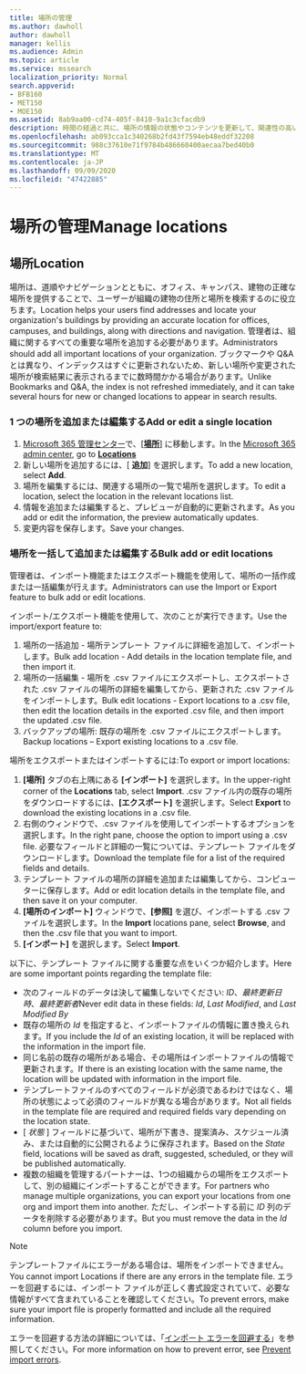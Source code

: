 ```yaml
---
title: 場所の管理
ms.author: dawholl
author: dawholl
manager: kellis
ms.audience: Admin
ms.topic: article
ms.service: mssearch
localization_priority: Normal
search.appverid:
- BFB160
- MET150
- MOE150
ms.assetid: 8ab9aa00-cd74-405f-8410-9a1c3cfacdb9
description: 時間の経過と共に、場所の情報の状態やコンテンツを更新して、関連性の高い状態を維持することが必要になる場合があります。
ms.openlocfilehash: ab093cca1c340268b2fd43f7594eb48eddf32208
ms.sourcegitcommit: 988c37610e71f9784b486660400aecaa7bed40b0
ms.translationtype: MT
ms.contentlocale: ja-JP
ms.lasthandoff: 09/09/2020
ms.locfileid: "47422885"
---
```

# <a name="manage-locations"></a><span data-ttu-id="d3024-103">場所の管理</span><span class="sxs-lookup"><span data-stu-id="d3024-103">Manage locations</span></span>

## <a name="location"></a><span data-ttu-id="d3024-104">場所</span><span class="sxs-lookup"><span data-stu-id="d3024-104">Location</span></span>

<span data-ttu-id="d3024-105">場所は、道順やナビゲーションとともに、オフィス、キャンパス、建物の正確な場所を提供することで、ユーザーが組織の建物の住所と場所を検索するのに役立ちます。</span><span class="sxs-lookup"><span data-stu-id="d3024-105">Location helps your users find addresses and locate your organization's buildings by providing an accurate location for offices, campuses, and buildings, along with directions and navigation.</span></span> <span data-ttu-id="d3024-106">管理者は、組織に関するすべての重要な場所を追加する必要があります。</span><span class="sxs-lookup"><span data-stu-id="d3024-106">Administrators should add all important locations of your organization.</span></span> <span data-ttu-id="d3024-107">ブックマークや Q&A とは異なり、インデックスはすぐに更新されないため、新しい場所や変更された場所が検索結果に表示されるまでに数時間かかる場合があります。</span><span class="sxs-lookup"><span data-stu-id="d3024-107">Unlike Bookmarks and Q&A, the index is not refreshed immediately, and it can take several hours for new or changed locations to appear in search results.</span></span>

### <a name="add-or-edit-a-single-location"></a><span data-ttu-id="d3024-108">1 つの場所を追加または編集する</span><span class="sxs-lookup"><span data-stu-id="d3024-108">Add or edit a single location</span></span>

1. <span data-ttu-id="d3024-109">[Microsoft 365 管理センター](https://admin.microsoft.com)で、[[**場所**](https://admin.microsoft.com/Adminportal/Home#/MicrosoftSearch/locations)] に移動します。</span><span class="sxs-lookup"><span data-stu-id="d3024-109">In the [Microsoft 365 admin center](https://admin.microsoft.com), go to [**Locations**](https://admin.microsoft.com/Adminportal/Home#/MicrosoftSearch/locations)</span></span>
1. <span data-ttu-id="d3024-110">新しい場所を追加するには、[ **追加**] を選択します。</span><span class="sxs-lookup"><span data-stu-id="d3024-110">To add a new location, select **Add**.</span></span>
1. <span data-ttu-id="d3024-111">場所を編集するには、関連する場所の一覧で場所を選択します。</span><span class="sxs-lookup"><span data-stu-id="d3024-111">To edit a location, select the location in the relevant locations list.</span></span>
1. <span data-ttu-id="d3024-112">情報を追加または編集すると、プレビューが自動的に更新されます。</span><span class="sxs-lookup"><span data-stu-id="d3024-112">As you add or edit the information, the preview automatically updates.</span></span>
1. <span data-ttu-id="d3024-113">変更内容を保存します。</span><span class="sxs-lookup"><span data-stu-id="d3024-113">Save your changes.</span></span>

### <a name="bulk-add-or-edit-locations"></a><span data-ttu-id="d3024-114">場所を一括して追加または編集する</span><span class="sxs-lookup"><span data-stu-id="d3024-114">Bulk add or edit locations</span></span>

<span data-ttu-id="d3024-115">管理者は、インポート機能またはエクスポート機能を使用して、場所の一括作成または一括編集が行えます。</span><span class="sxs-lookup"><span data-stu-id="d3024-115">Administrators can use the Import or Export feature to bulk add or edit locations.</span></span>

<span data-ttu-id="d3024-116">インポート/エクスポート機能を使用して、次のことが実行できます。</span><span class="sxs-lookup"><span data-stu-id="d3024-116">Use the import/export feature to:</span></span>

1. <span data-ttu-id="d3024-117">場所の一括追加 - 場所テンプレート ファイルに詳細を追加して、インポートします。</span><span class="sxs-lookup"><span data-stu-id="d3024-117">Bulk add location - Add details in the location template file, and then import it.</span></span>
1. <span data-ttu-id="d3024-118">場所の一括編集 - 場所を .csv ファイルにエクスポートし、エクスポートされた .csv ファイルの場所の詳細を編集してから、更新された .csv ファイルをインポートします。</span><span class="sxs-lookup"><span data-stu-id="d3024-118">Bulk edit locations - Export locations to a .csv file, then edit the location details in the exported .csv file, and then import the updated .csv file.</span></span>
1. <span data-ttu-id="d3024-119">バックアップの場所: 既存の場所を .csv ファイルにエクスポートします。</span><span class="sxs-lookup"><span data-stu-id="d3024-119">Backup locations – Export existing locations to a .csv file.</span></span>

<span data-ttu-id="d3024-120">場所をエクスポートまたはインポートするには:</span><span class="sxs-lookup"><span data-stu-id="d3024-120">To export or import locations:</span></span>

1. <span data-ttu-id="d3024-121">**[場所]** タブの右上隅にある **[インポート]** を選択します。</span><span class="sxs-lookup"><span data-stu-id="d3024-121">In the upper-right corner of the **Locations** tab, select **Import**.</span></span>
<span data-ttu-id="d3024-122">.csv ファイル内の既存の場所をダウンロードするには、**[エクスポート]** を選択します。</span><span class="sxs-lookup"><span data-stu-id="d3024-122">Select **Export** to download the existing locations in a .csv file.</span></span>
1. <span data-ttu-id="d3024-123">右側のウィンドウで、.csv ファイルを使用してインポートするオプションを選択します。</span><span class="sxs-lookup"><span data-stu-id="d3024-123">In the right pane, choose the option to import using a .csv file.</span></span>
<span data-ttu-id="d3024-124">必要なフィールドと詳細の一覧については、テンプレート ファイルをダウンロードします。</span><span class="sxs-lookup"><span data-stu-id="d3024-124">Download the template file for a list of the required fields and details.</span></span>
1. <span data-ttu-id="d3024-125">テンプレート ファイルの場所の詳細を追加または編集してから、コンピューターに保存します。</span><span class="sxs-lookup"><span data-stu-id="d3024-125">Add or edit location details in the template file, and then save it on your computer.</span></span>
1. <span data-ttu-id="d3024-126">**[場所のインポート]** ウィンドウで、**[参照]** を選び、インポートする .csv ファイルを選択します。</span><span class="sxs-lookup"><span data-stu-id="d3024-126">In the **Import** locations pane, select **Browse**, and then the .csv file that you want to import.</span></span>
1. <span data-ttu-id="d3024-127">**[インポート]** を選択します。</span><span class="sxs-lookup"><span data-stu-id="d3024-127">Select **Import**.</span></span>

<span data-ttu-id="d3024-128">以下に、テンプレート ファイルに関する重要な点をいくつか紹介します。</span><span class="sxs-lookup"><span data-stu-id="d3024-128">Here are some important points regarding the template file:</span></span>

- <span data-ttu-id="d3024-129">次のフィールドのデータは決して編集しないでください: *ID*、*最終更新日時*、*最終更新者*</span><span class="sxs-lookup"><span data-stu-id="d3024-129">Never edit data in these fields: *Id*, *Last Modified*, and *Last Modified By*</span></span>
- <span data-ttu-id="d3024-130">既存の場所の *Id* を指定すると、インポートファイルの情報に置き換えられます。</span><span class="sxs-lookup"><span data-stu-id="d3024-130">If you include the *Id* of an existing location, it will be replaced with the information in the import file.</span></span>
- <span data-ttu-id="d3024-131">同じ名前の既存の場所がある場合、その場所はインポートファイルの情報で更新されます。</span><span class="sxs-lookup"><span data-stu-id="d3024-131">If there is an existing location with the same name, the location will be updated with information in the import file.</span></span>
- <span data-ttu-id="d3024-132">テンプレートファイルのすべてのフィールドが必須であるわけではなく、場所の状態によって必須のフィールドが異なる場合があります。</span><span class="sxs-lookup"><span data-stu-id="d3024-132">Not all fields in the template file are required and required fields vary depending on the location state.</span></span>
- <span data-ttu-id="d3024-133">[ *状態* ] フィールドに基づいて、場所が下書き、提案済み、スケジュール済み、または自動的に公開されるように保存されます。</span><span class="sxs-lookup"><span data-stu-id="d3024-133">Based on the *State* field, locations will be saved as draft, suggested, scheduled, or they will be published automatically.</span></span>
- <span data-ttu-id="d3024-134">複数の組織を管理するパートナーは、1つの組織からの場所をエクスポートして、別の組織にインポートすることができます。</span><span class="sxs-lookup"><span data-stu-id="d3024-134">For partners who manage multiple organizations, you can export your locations from one org and import them into another.</span></span> <span data-ttu-id="d3024-135">ただし、インポートする前に *ID* 列のデータを削除する必要があります。</span><span class="sxs-lookup"><span data-stu-id="d3024-135">But you must remove the data in the *Id* column before you import.</span></span>

> [!NOTE]
> <span data-ttu-id="d3024-136">テンプレートファイルにエラーがある場合は、場所をインポートできません。</span><span class="sxs-lookup"><span data-stu-id="d3024-136">You cannot import Locations if there are any errors in the template file.</span></span> <span data-ttu-id="d3024-137">エラーを回避するには、インポート ファイルが正しく書式設定されていて、必要な情報がすべて含まれていることを確認してください。</span><span class="sxs-lookup"><span data-stu-id="d3024-137">To prevent errors, make sure your import file is properly formatted and include all the required information.</span></span>

<span data-ttu-id="d3024-138">エラーを回避する方法の詳細については、「[インポート エラーを回避する](manage-bookmarks.md#prevent-import-errors)」を参照してください。</span><span class="sxs-lookup"><span data-stu-id="d3024-138">For more information on how to prevent error, see [Prevent import errors](manage-bookmarks.md#prevent-import-errors).</span></span>
